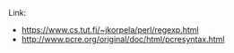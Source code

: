 Link:
* https://www.cs.tut.fi/~jkorpela/perl/regexp.html
* http://www.pcre.org/original/doc/html/pcresyntax.html
